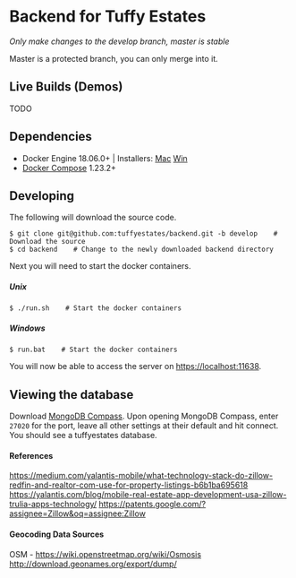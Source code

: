 # Backend for Tuffy Estates

*Only make changes to the develop branch, master is stable*

Master is a protected branch, you can only merge into it.

## Live Builds (Demos)
TODO

## Dependencies
* Docker Engine 18.06.0+ | Installers: [Mac](https://download.docker.com/mac/stable/Docker.dmg) [Win](https://download.docker.com/win/stable/Docker%20for%20Windows%20Installer.exe)
* [Docker Compose](https://github.com/docker/compose/releases/) 1.23.2+

## Developing

The following will download the source code.
```
$ git clone git@github.com:tuffyestates/backend.git -b develop    # Download the source
$ cd backend    # Change to the newly downloaded backend directory
```

Next you will need to start the docker containers.

##### Unix
```
$ ./run.sh    # Start the docker containers
```

##### Windows
```
$ run.bat    # Start the docker containers
```

You will now be able to access the server on [https://localhost:11638](https://localhost:11638).

## Viewing the database

Download [MongoDB Compass](https://www.mongodb.com/download-center/compass). Upon opening MongoDB Compass, enter `27020` for the port, leave all other settings at their default and hit connect. You should see a tuffyestates database.

#### References
https://medium.com/yalantis-mobile/what-technology-stack-do-zillow-redfin-and-realtor-com-use-for-property-listings-b6b1ba695618
https://yalantis.com/blog/mobile-real-estate-app-development-usa-zillow-trulia-apps-technology/
https://patents.google.com/?assignee=Zillow&oq=assignee:Zillow

#### Geocoding Data Sources
OSM - https://wiki.openstreetmap.org/wiki/Osmosis
http://download.geonames.org/export/dump/
